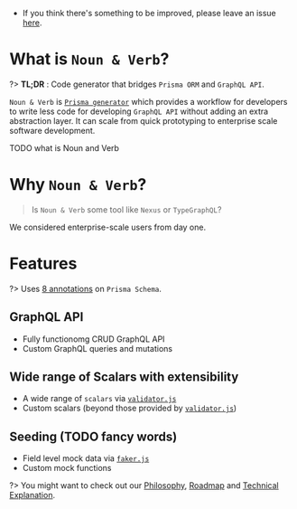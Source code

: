 - If you think there's something to be improved, please leave an issue
  [here](https://github.com/tufan-io/noun-and-verb-docs).

# What is `Noun & Verb`?

?> **TL;DR** : Code generator that bridges `Prisma ORM` and `GraphQL API`.

`Noun & Verb` is
[`Prisma generator`](https://www.prisma.io/docs/concepts/components/prisma-schema/generators)
which provides a workflow for developers to write less code for developing
`GraphQL API` without adding an extra abstraction layer. It can scale from quick
prototyping to enterprise scale software development.

TODO what is Noun and Verb

# Why `Noun & Verb`?

> Is `Noun & Verb` some tool like `Nexus` or `TypeGraphQL`?

We considered enterprise-scale users from day one.

# Features

?> Uses [8 annotations](guides/annotations.md) on `Prisma Schema`.

## GraphQL API

- Fully functionomg CRUD GraphQL API
- Custom GraphQL queries and mutations

## Wide range of Scalars with extensibility

- A wide range of `scalars` via
  [`validator.js`](https://github.com/validatorjs/validator.js)
- Custom scalars (beyond those provided by
  [`validator.js`](https://github.com/validatorjs/validator.js))

## Seeding (TODO fancy words)

- Field level mock data via [`faker.js`](https://github.com/Marak/Faker.js)
- Custom mock functions

?> You might want to check out our [Philosophy](/philosophy.md),
[Roadmap](/roadmap.md) and [Technical Explanation](/technical-explanation.md).
